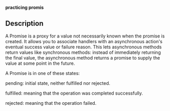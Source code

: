 **practicing promis**
<h2>Description</h2>

A Promise is a proxy for a value not necessarily known when the promise is created. It allows you to associate handlers with an asynchronous action's eventual success value or failure reason. This lets asynchronous methods return values like synchronous methods: instead of immediately returning the final value, the asynchronous method returns a promise to supply the value at some point in the future.



A Promise is in one of these states:



pending: initial state, neither fulfilled nor rejected.

fulfilled: meaning that the operation was completed successfully.

rejected: meaning that the operation failed.